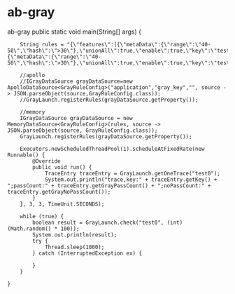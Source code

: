 # ab-gray
ab-gray
public static void main(String[] args) {

        String rules = "{\"features\":[{\"metaData\":{\"range\":\"40-50\",\"hash\":\">30\"},\"unionAll\":true,\"enable\":true,\"key\":\"test0\"},{\"metaData\":{\"range\":\"40-50\",\"hash\":\">30\"},\"unionAll\":true,\"enable\":true,\"key\":\"test1\"}]}";

        //apollo
        //IGrayDataSource grayDataSource=new ApolloDataSource<GrayRuleConfig>("application","gray_key","", source -> JSON.parseObject(source,GrayRuleConfig.class));
        //GrayLaunch.registerRules(grayDataSource.getProperty());

        //memory
        IGrayDataSource grayDataSource = new MemoryDataSource<GrayRuleConfig>(rules, source -> JSON.parseObject(source, GrayRuleConfig.class));
        GrayLaunch.registerRules(grayDataSource.getProperty());

        Executors.newScheduledThreadPool(1).scheduleAtFixedRate(new Runnable() {
            @Override
            public void run() {
                TraceEntry traceEntry = GrayLaunch.getOneTrace("test0");
                System.out.println("trace,key:" + traceEntry.getKey() + ";passCount:" + traceEntry.getGrayPassCount() + ";noPassCount:" + traceEntry.getGrayNoPassCount());
            }
        }, 3, 3, TimeUnit.SECONDS);

        while (true) {
            boolean result = GrayLaunch.check("test0", (int) (Math.random() * 100));
            System.out.println(result);
            try {
                Thread.sleep(1000);
            } catch (InterruptedException ex) {

            }
        }

    }
